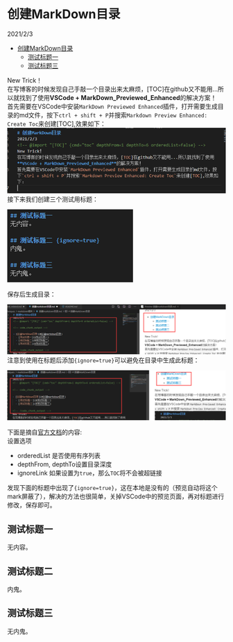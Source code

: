# 创建MarkDown目录
2021/2/3  
<!-- @import "[TOC]" {cmd="toc" depthFrom=1 depthTo=6 orderedList=false} -->

<!-- code_chunk_output -->

- [创建MarkDown目录](#创建markdown目录)
  - [测试标题一](#测试标题一)
  - [测试标题三](#测试标题三)

<!-- /code_chunk_output -->
New Trick！  
在写博客的时候发现自己手敲一个目录出来太麻烦，[TOC]在github又不能用...所以就找到了使用**VSCode + MarkDown_Previewed_Enhanced**的解决方案！  
首先需要在VSCode中安装`MarkDown Previewed Enhanced`插件，打开需要生成目录的md文件，按下`ctrl + shift + P`并搜索`Markdown Preview Enhanced: Create Toc`来创建[TOC],效果如下：  
![](https://raw.githubusercontent.com/YouCaiJun98/MyPicBed/main/imgs/202102030006.png)  
接下来我们创建三个测试用标题：  

![](https://raw.githubusercontent.com/YouCaiJun98/MyPicBed/main/imgs/202102030007.png)  

保存后生成目录：  

![](https://raw.githubusercontent.com/YouCaiJun98/MyPicBed/main/imgs/202102030008.png)  
注意到使用在标题后添加`{ignore=true}`可以避免在目录中生成此标题：  

![](https://raw.githubusercontent.com/YouCaiJun98/MyPicBed/main/imgs/202102030009.png)  

下面是摘自[官方文档](https://shd101wyy.github.io/markdown-preview-enhanced/#/zh-cn/toc)的内容:  
设置选项  
* orderedList 是否使用有序列表  
* depthFrom, depthTo设置目录深度  
* ignoreLink 如果设置为`true`，那么`TOC`将不会被超链接  

发现下面的标题中出现了`{ignore=true}`，这在本地是没有的（预览自动将这个mark屏蔽了），解决的方法也很简单，关掉VSCode中的预览页面，再对标题进行修改，保存即可。

## 测试标题一
无内容。  

## 测试标题二 
内鬼。  

## 测试标题三
无内鬼。  




